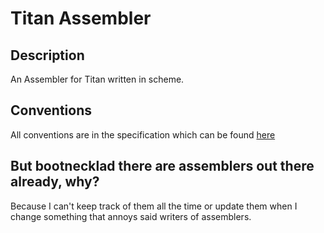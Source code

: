 # Titan Assembler #

## Description ##

An Assembler for Titan written in scheme.

## Conventions ##

All conventions are in the specification which can be found [here](https://github.com/bootnecklad/Titan-Specifications/blob/master/Specifications.md)

## But bootnecklad there are assemblers out there already, why? ##

Because I can't keep track of them all the time or update them when I change something that annoys said writers of assemblers.